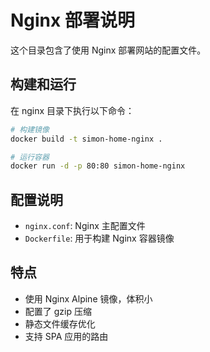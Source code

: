 # Nginx 部署说明

这个目录包含了使用 Nginx 部署网站的配置文件。

## 构建和运行

在 nginx 目录下执行以下命令：

```bash
# 构建镜像
docker build -t simon-home-nginx .

# 运行容器
docker run -d -p 80:80 simon-home-nginx
```

## 配置说明

- `nginx.conf`: Nginx 主配置文件
- `Dockerfile`: 用于构建 Nginx 容器镜像

## 特点

- 使用 Nginx Alpine 镜像，体积小
- 配置了 gzip 压缩
- 静态文件缓存优化
- 支持 SPA 应用的路由 